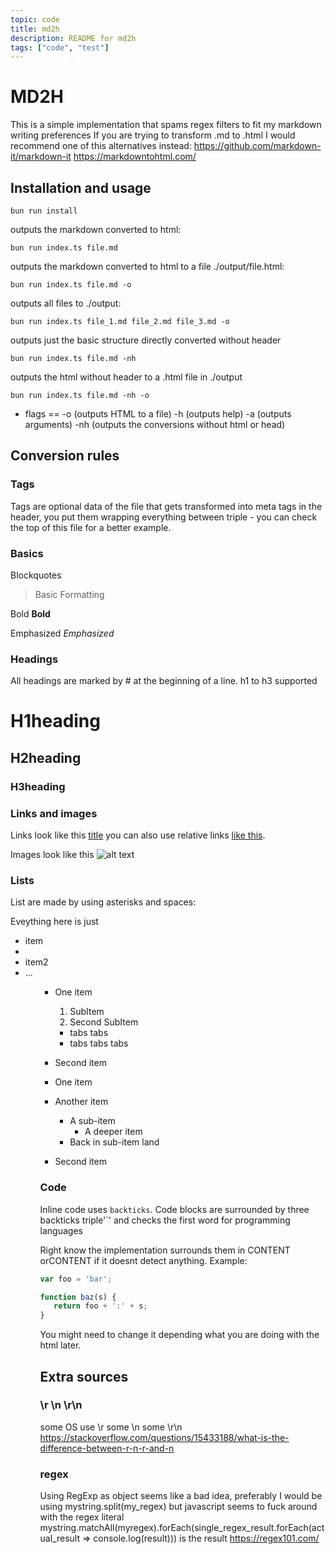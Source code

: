 ```yaml
---
topic: code
title: md2h
description: README for md2h
tags: ["code", "test"]
---
```

# MD2H
This is a simple implementation that spams regex filters to fit my markdown writing preferences
If you are trying to transform .md to .html I would recommend one of this alternatives instead:
https://github.com/markdown-it/markdown-it
https://markdowntohtml.com/

## Installation and usage
`bun run install`

outputs the markdown converted to html:

`bun run index.ts file.md`

outputs the markdown converted to html to a file ./output/file.html:

`bun run index.ts file.md -o`

outputs all files to ./output:

`bun run index.ts file_1.md file_2.md file_3.md -o`

outputs just the basic structure directly converted without header

`bun run index.ts file.md -nh`

outputs the html without header to a .html file in ./output

`bun run index.ts file.md -nh -o`

* flags == 
    -o (outputs HTML to a file) 
    -h (outputs help)
    -a (outputs arguments)
    -nh (outputs the conversions without html or head)
## Conversion rules

<!--WARNING: the tag implementation uses String.split right now, it can produce errors mid paragraph-->
### Tags
Tags are optional data of the file that gets transformed into meta tags in the header, you put them wrapping everything between triple - you can check the top of this file for a better example.

### Basics
Blockquotes
> Basic Formatting

Bold
**Bold**

Emphasized 
*Emphasized*

### Headings

All headings are marked by # at the beginning of a line. h1 to h3 supported
# H1heading
## H2heading
### H3heading

### Links and images

Links look like this [title](https://github.com/Goldyr/md2h)
you can also use relative links [like this](./README.md).

Images look like this ![alt text](https://moonbench.xyz/assets/images/projects/ssd1306_1bit_art/discover.png)


### Lists 
List are made by using asterisks and spaces:

Eveything here is just <ul><li>item<li><li>item2<li>...<ul>

* One item
  1. SubItem
  2. Second SubItem
    * tabs tabs
    * tabs tabs tabs

* Second item
* One item
* Another item
  * A sub-item
    * A deeper item
  * Back in sub-item land
* Second item


### Code

Inline code uses `backticks`. 
Code blocks are surrounded by three backticks triple'`' and checks the first word for programming languages

Right know the implementation surrounds them in <span id="code" class="lang-LANGUAGE">CONTENT</span> or<span id="code">CONTENT</span> if it doesnt detect anything. Example:
```js
var foo = 'bar';

function baz(s) {
   return foo + ':' + s;
}
```

You might need to change it depending what you are doing with the html later.

## Extra sources
### \r \n \r\n
some OS use \r some \n some \r\n
https://stackoverflow.com/questions/15433188/what-is-the-difference-between-r-n-r-and-n


### regex
Using RegExp as object seems like a bad idea, preferably I would be using mystring.split(my_regex) but javascript seems to fuck around with the regex literal
mystring.matchAll(myregex).forEach(single_regex_result.forEach(actual_result => console.log(result))) is the result
https://regex101.com/
